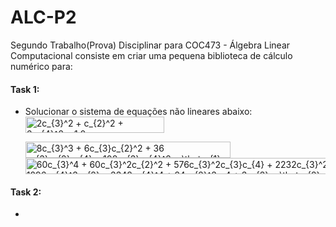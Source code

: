 # ALC-P2
Segundo Trabalho(Prova) Disciplinar para COC473 - Álgebra Linear Computacional consiste em criar uma pequena biblioteca de cálculo numérico para: 

#### **Task 1:** 
- Solucionar o sistema de equações não lineares abaixo:  
  <img src="http://www.sciweavers.org/tex2img.php?eq=2c_%7B3%7D%5E2%20%2B%20c_%7B2%7D%5E2%20%2B%206c_%7B4%7D%5E2%20%3D%201.0&bc=White&fc=Black&im=jpg&fs=12&ff=arev&edit=0" align="center" border="0" alt="2c_{3}^2 + c_{2}^2 + 6c_{4}^2 = 1.0" width="222" height="26" />  
  
  <img src="http://www.sciweavers.org/tex2img.php?eq=8c_%7B3%7D%5E3%20%2B%206c_%7B3%7Dc_%7B2%7D%5E2%20%2B%2036%20c_%7B3%7Dc_%7B2%7Dc_%7B4%7D%20%2B%20108c_%7B3%7Dc_%7B4%7D%5E2%20%3D%20%5Ctheta_%7B1%7D&bc=White&fc=Black&im=jpg&fs=12&ff=arev&edit=0" align="center" border="0" alt="8c_{3}^3 + 6c_{3}c_{2}^2 + 36 c_{3}c_{2}c_{4} + 108c_{3}c_{4}^2 = \theta_{1}" width="328" height="26" />    
  <img src="http://www.sciweavers.org/tex2img.php?eq=60c_%7B3%7D%5E4%20%2B%2060c_%7B3%7D%5E2c_%7B2%7D%5E2%20%2B%20576c_%7B3%7D%5E2c_%7B3%7Dc_%7B4%7D%20%2B%202232c_%7B3%7D%5E2c_%7B4%7D%5E2%20%2B%20252c_%7B4%7D%5E2c_%7B2%7D%5E2%20%2B%201296c_%7B4%7D%5E3c_%7B2%7D%20%2B%203348c_%7B4%7D%5E4%20%2B%2024c_%7B2%7D%5E3c_4%20%2B%203c_%7B2%7D%20%3D%20%5Ctheta_%7B2%7D&bc=White&fc=Black&im=jpg&fs=12&ff=arev&edit=0" align="center" border="0" alt="60c_{3}^4 + 60c_{3}^2c_{2}^2 + 576c_{3}^2c_{3}c_{4} + 2232c_{3}^2c_{4}^2 + 252c_{4}^2c_{2}^2 + 1296c_{4}^3c_{2} + 3348c_{4}^4 + 24c_{2}^3c_4 + 3c_{2} = \theta_{2}" width="772" height="26" />  
  
  
  

#### **Task 2:**
- 
